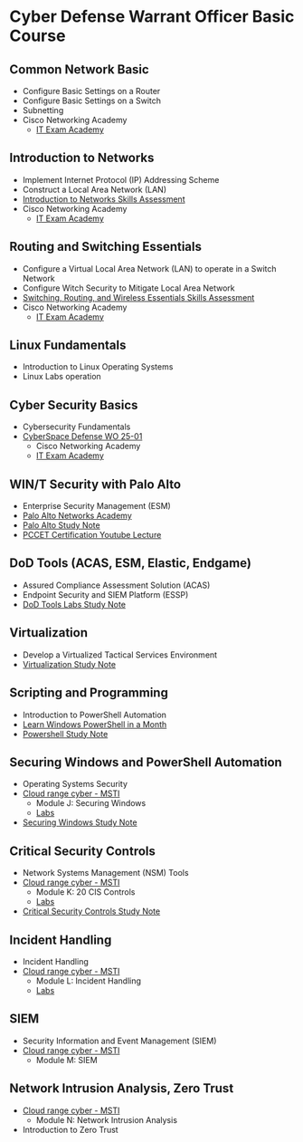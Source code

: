 # Cyber Defense Warrant Officer Basic Course

## Common Network Basic

* Configure Basic Settings on a Router
* Configure Basic Settings on a Switch
* Subnetting
* Cisco Networking Academy
  - [IT Exam Academy](https://itexamanswers.net/)

## Introduction to Networks

* Implement Internet Protocol (IP) Addressing Scheme
* Construct a Local Area Network (LAN)
* [Introduction to Networks Skills Assessment](https://itexamanswers.net/hands-on-skills-exam-ccnav7-itn-skills-assessment-answers.html)
* Cisco Networking Academy
  - [IT Exam Academy](https://itexamanswers.net/)

## Routing and Switching Essentials

* Configure a Virtual Local Area Network (LAN) to operate in a Switch Network
* Configure Witch Security to Mitigate Local Area Network
* [Switching, Routing, and Wireless Essentials Skills Assessment](https://itexamanswers.net/hands-on-skills-exam-ccnav7-srwe-skills-assessment-answers.html)
* Cisco Networking Academy
  - [IT Exam Academy](https://itexamanswers.net/)

## Linux Fundamentals

* Introduction to Linux Operating Systems
* Linux Labs operation

## Cyber Security Basics

* Cybersecurity Fundamentals
* [CyberSpace Defense WO 25-01](https://github.com/SEUNGHO-Y00/ProfessionalStudy/blob/main/WOBC/CyberSpaceDefense.md)
  - Cisco Networking Academy
  - [IT Exam Academy](https://itexamanswers.net/ccna-cybersecurity-operations-cyber-ops-v1-1-exam-answers.html)

## WIN/T Security with Palo Alto

* Enterprise Security Management (ESM)
* [Palo Alto Networks Academy](https://paloaltonetworksacademy.net/)
* [Palo Alto Study Note](https://github.com/SEUNGHO-Y00/ProfessionalStudy/blob/main/WOBC/PaloAlto.md)
* [PCCET Certification Youtube Lecture](https://youtu.be/bKU4VShdPuY?si=FteWn-qWFnk0FIAm)

## DoD Tools (ACAS, ESM, Elastic, Endgame)

* Assured Compliance Assessment Solution (ACAS)
* Endpoint Security and SIEM Platform (ESSP)
* [DoD Tools Labs Study Note](https://github.com/SEUNGHO-Y00/ProfessionalStudy/blob/main/WOBC/DoDToolsLabs.md)

## Virtualization

* Develop a Virtualized Tactical Services Environment
* [Virtualization Study Note](https://github.com/SEUNGHO-Y00/ProfessionalStudy/blob/main/WOBC/Virtualization.md)

## Scripting and Programming

* Introduction to PowerShell Automation
* [Learn Windows PowerShell in a Month](https://www.youtube.com/playlist?list=PL6D474E721138865A)
* [Powershell Study Note](https://github.com/SEUNGHO-Y00/ProfessionalStudy/blob/main/WOBC/PowerShell.md)

## Securing Windows and PowerShell Automation

* Operating Systems Security
* [Cloud range cyber - MSTI](https://certification.cloudrangecyber.com/)
  - Module J: Securing Windows
  - [Labs](https://github.com/SEUNGHO-Y00/ProfessionalStudy/blob/main/WOBC/SecuringWindowsLabs.md)
* [Securing Windows Study Note](https://github.com/SEUNGHO-Y00/ProfessionalStudy/blob/main/WOBC/SecuringWindows.md)

## Critical Security Controls

* Network Systems Management (NSM) Tools
* [Cloud range cyber - MSTI](https://certification.cloudrangecyber.com/)
  - Module K: 20 CIS Controls
  - [Labs](https://github.com/SEUNGHO-Y00/ProfessionalStudy/blob/main/WOBC/CriticalSecurityControlsLabs.md)
* [Critical Security Controls Study Note](https://github.com/SEUNGHO-Y00/ProfessionalStudy/blob/main/WOBC/CriticalSecurityControlsStudyNote.md)

## Incident Handling

* Incident Handling
* [Cloud range cyber - MSTI](https://certification.cloudrangecyber.com/)
  - Module L: Incident Handling
  - [Labs](https://github.com/SEUNGHO-Y00/ProfessionalStudy/blob/main/WOBC/IncidentHandlingLabs.md)

## SIEM

* Security Information and Event Management (SIEM)
* [Cloud range cyber - MSTI](https://certification.cloudrangecyber.com/)
  - Module M: SIEM

 ## Network Intrusion Analysis, Zero Trust

* [Cloud range cyber - MSTI](https://certification.cloudrangecyber.com/)
  - Module N: Network Intrusion Analysis
* Introduction to Zero Trust

